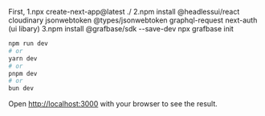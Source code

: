 
First, 
1.npx create-next-app@latest ./
2.npm install @headlessui/react cloudinary jsonwebtoken @types/jsonwebtoken graphql-request next-auth
 (ui libary)
3.npm install @grafbase/sdk --save-dev
npx grafbase init
```bash
npm run dev
# or
yarn dev
# or
pnpm dev
# or
bun dev
```

Open [http://localhost:3000](http://localhost:3000) with your browser to see the result.


